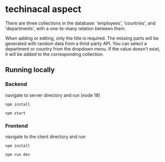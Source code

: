 # techinacal aspect

There are three collections in the database: 'employees', 'countries', and 'departments', with a one-to-many relation between them.

When adding or editing, only the title is required. The missing parts will be generated with random data from a third-party API. You can select a department or country from the dropdown menu. If the value doesn't exist, it will be added to the corresponding collection.

## Running locally

### Backend
navigate to server directory and run (node 18)
```
npm install

npm start
```
### Frontend
navigate to the client directory and run

```
npm install 

npm run dev
```

